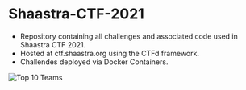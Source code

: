 # Shaastra-CTF-2021

+ Repository containing all challenges and associated code used in Shaastra CTF 2021.
+ Hosted at ctf.shaastra.org using the CTFd framework.
+ Challendes deployed via Docker Containers.


![Top 10 Teams](https://user-images.githubusercontent.com/59362872/110291377-dfa71300-8011-11eb-9ac8-5f6265d35b85.png)
